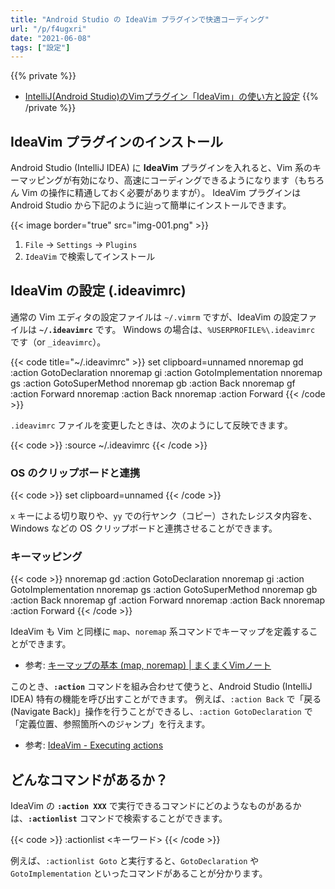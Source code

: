 ```yaml
---
title: "Android Studio の IdeaVim プラグインで快適コーディング"
url: "/p/f4ugxri"
date: "2021-06-08"
tags: ["設定"]
---
```


{{% private %}}
- [IntelliJ(Android Studio)のVimプラグイン「IdeaVim」の使い方と設定](https://ikenox.info/blog/ideavim-introduction/)
{{% /private %}}


IdeaVim プラグインのインストール
----

Android Studio (IntelliJ IDEA) に __IdeaVim__ プラグインを入れると、Vim 系のキーマッピングが有効になり、高速にコーディングできるようになります（もちろん Vim の操作に精通しておく必要がありますが）。
IdeaVim プラグインは Android Studio から下記のように辿って簡単にインストールできます。

{{< image border="true" src="img-001.png" >}}

1. `File` → `Settings` → `Plugins`
2. `IdeaVim` で検索してインストール


IdeaVim の設定 (.ideavimrc)
----

通常の Vim エディタの設定ファイルは `~/.vimrm` ですが、IdeaVim の設定ファイルは __`~/.ideavimrc`__ です。
Windows の場合は、`%USERPROFILE%\.ideavimrc` です（or `_ideavimrc`）。

{{< code title="~/.ideavimrc" >}}
set clipboard=unnamed
nnoremap gd :action GotoDeclaration<CR>
nnoremap gi :action GotoImplementation<CR>
nnoremap gs :action GotoSuperMethod<CR>
nnoremap gb :action Back<CR>
nnoremap gf :action Forward<CR>
nnoremap <C-Left> :action Back<CR>
nnoremap <C-Right> :action Forward<CR>
{{< /code >}}

`.ideavimrc` ファイルを変更したときは、次のようにして反映できます。

{{< code >}}
:source ~/.ideavimrc
{{< /code >}}

### OS のクリップボードと連携

{{< code >}}
set clipboard=unnamed
{{< /code >}}

`x` キーによる切り取りや、`yy` での行ヤンク（コピー）されたレジスタ内容を、Windows などの OS クリップボードと連携させることができます。

### キーマッピング

{{< code >}}
nnoremap gd :action GotoDeclaration<CR>
nnoremap gi :action GotoImplementation<CR>
nnoremap gs :action GotoSuperMethod<CR>
nnoremap gb :action Back<CR>
nnoremap gf :action Forward<CR>
nnoremap <C-Left> :action Back<CR>
nnoremap <C-Right> :action Forward<CR>
{{< /code >}}

IdeaVim も Vim と同様に `map`、`noremap` 系コマンドでキーマップを定義することができます。

- 参考: [キーマップの基本 (map, noremap) | まくまくVimノート](https://maku77.github.io/vim/keymap/basic.html)

このとき、__`:action`__ コマンドを組み合わせて使うと、Android Studio (IntelliJ IDEA) 特有の機能を呼び出すことができます。
例えば、`:action Back` で「戻る (Navigate Back)」操作を行うことができるし、`:action GotoDeclaration` で「定義位置、参照箇所へのジャンプ」を行えます。

- 参考: [IdeaVim - Executing actions](https://github.com/JetBrains/ideavim#executing-actions)


どんなコマンドがあるか？
----

IdeaVim の __`:action XXX`__ で実行できるコマンドにどのようなものがあるかは、__`:actionlist`__ コマンドで検索することができます。

{{< code >}}
:actionlist <キーワード>
{{< /code >}}

例えば、`:actionlist Goto` と実行すると、`GotoDeclaration` や `GotoImplementation` といったコマンドがあることが分かります。

